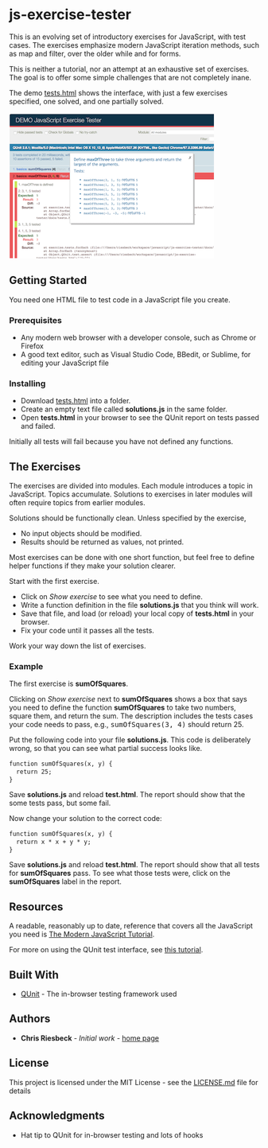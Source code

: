 # js-exercise-tester

This is an evolving set of introductory exercises for JavaScript, with test cases. The exercises emphasize modern JavaScript iteration methods, such as map and filter, over the older while and for forms.

This is neither a tutorial, nor an attempt at an exhaustive set of exercises. The goal is to offer some simple challenges that are not completely inane. 

The demo [tests.html](https://criesbeck.github.io/js-exercise-tester/tests.html)
shows the interface, with just a few exercises specified,  one solved, and one partially solved.

![Exercise Tester Screenshot](js-tester.png?raw=true)

## Getting Started

You need one HTML file to test code in a JavaScript file you create.

### Prerequisites

  * Any modern web browser with a developer console, such as Chrome or Firefox
  * A good text editor, such as Visual Studio Code, BBedit, or Sublime, for editing your JavaScript file

### Installing

  * Download [tests.html](tests.html) into a folder.
  * Create an empty text file called **solutions.js** in the same folder. 
  * Open **tests.html** in your browser to see the QUnit report on tests passed and failed.

Initially all tests will fail because you have not defined any functions.

## The Exercises

The exercises are divided into modules. Each module introduces a topic in JavaScript. Topics accumulate. Solutions to exercises in later modules will often require topics from earlier modules.

Solutions should be functionally clean. Unless specified by the exercise,
* No input objects should be modified.
* Results should be returned as values, not printed.

Most exercises can be done with one short function, but feel free to define helper functions if they make your solution clearer.

Start with the first exercise. 

* Click on _Show exercise_ to see what you need to define. 
* Write a function definition in the file **solutions.js** that you think will work. 
* Save that file, and load (or reload) your local copy of **tests.html** in your browser. 
* Fix your code until it passes all the tests.

Work your way down the list of exercises.

### Example

The first exercise is **sumOfSquares**.

Clicking on _Show exercise_ next to **sumOfSquares** shows a box that says you need to define the function **sumOfSquares** to take two numbers, square them, and return the sum. The description includes the tests cases your code needs to pass, e.g., <tt>sumOfSquares(3, 4)</tt> should return 25.

Put the following code into your file **solutions.js**. This code is deliberately wrong, so that you can see what partial success looks like.

```
function sumOfSquares(x, y) {
  return 25;
}
```

Save **solutions.js** and reload **test.html**. The report should show that the some tests pass, but some fail. 

Now change your solution to the correct code:

```
function sumOfSquares(x, y) {
  return x * x + y * y;
}
```

Save **solutions.js** and reload **test.html**. The report should show that all tests for **sumOfSquares** pass. To see what those tests were, click on the **sumOfSquares** label in the report.

## Resources

A readable, reasonably up to date, reference that covers all the JavaScript you need is [The Modern JavaScript Tutorial](https://javascript.info/). 

For more on using the QUnit test interface, see [this tutorial](https://code.tutsplus.com/tutorials/how-to-test-your-javascript-code-with-qunit--net-9077).

## Built With

* [QUnit](https://qunitjs.com/) - The in-browser testing framework used

## Authors

* **Chris Riesbeck** - *Initial work* - [home page](http://www.cs.northwestern.edu/~riesbeck/)


## License

This project is licensed under the MIT License - see the [LICENSE.md](LICENSE.md) file for details

## Acknowledgments

* Hat tip to QUnit for in-browser testing and lots of hooks
